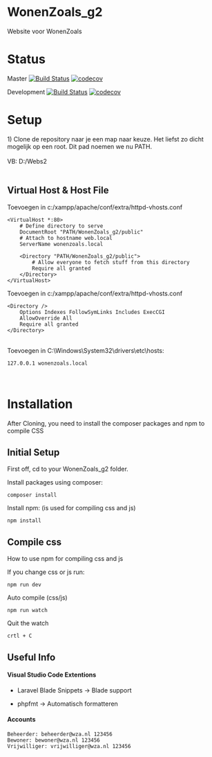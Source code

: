 # WonenZoals_g2 
Website voor WonenZoals

<h1>Status</h1>

Master 
[![Build Status](https://travis-ci.com/AvansMartijn/WonenZoals_g2.svg?token=cMYcmim3J5pom6ekzBWX&branch=master)](https://travis-ci.com/AvansMartijn/WonenZoals_g2)
[![codecov](https://codecov.io/gh/AvansMartijn/WonenZoals_g2/branch/master/graph/badge.svg?token=UaYpwLMjU7)](https://codecov.io/gh/AvansMartijn/WonenZoals_g2)

Development
[![Build Status](https://travis-ci.com/AvansMartijn/WonenZoals_g2.svg?token=cMYcmim3J5pom6ekzBWX&branch=development)](https://travis-ci.com/AvansMartijn/WonenZoals_g2)
[![codecov](https://codecov.io/gh/AvansMartijn/WonenZoals_g2/branch/development/graph/badge.svg?token=UaYpwLMjU7)](https://codecov.io/gh/AvansMartijn/WonenZoals_g2)
<br>
<h1>Setup</h1>
1) Clone de repository naar je een map naar keuze. Het liefst zo dicht mogelijk op een root. Dit pad noemen we nu PATH.<br> <br>
VB: D:/Webs2 <br> <br>
<H2>Virtual Host & Host File</H2>
Toevoegen in c:/xampp/apache/conf/extra/httpd-vhosts.conf

```
<VirtualHost *:80>
    # Define directory to serve
    DocumentRoot "PATH/WonenZoals_g2/public"
    # Attach to hostname web.local
    ServerName wonenzoals.local

    <Directory "PATH/WonenZoals_g2/public">
        # Allow everyone to fetch stuff from this directory
        Require all granted
    </Directory>
</VirtualHost>
```

Toevoegen in c:/xampp/apache/conf/extra/httpd-vhosts.conf

```
<Directory />
    Options Indexes FollowSymLinks Includes ExecCGI
    AllowOverride All
    Require all granted
</Directory>
```

<br>
Toevoegen in C:\Windows\System32\drivers\etc\hosts: <br>

```
127.0.0.1 wonenzoals.local
```
<br>


<h1>Installation</h1>

After Cloning, you need to install the composer packages and npm to compile CSS

<h2>Initial Setup</h2>

First off, cd to your WonenZoals_g2 folder.

Install packages using composer:

```
composer install
```
Install npm: (is used for compiling css and js) 
```
npm install
```
<h2>Compile css</h2>

How to use npm for compiling css and js

If you change css or js run:
```
npm run dev
```

Auto compile (css/js)

```
npm run watch
```

Quit the watch 

```
crtl + C
```

<h2>Useful Info</h2>

<h4>Visual Studio Code Extentions</h4>

- Laravel Blade Snippets -> Blade support

- phpfmt -> Automatisch formatteren

<h4>Accounts</h4>

```
Beheerder: beheerder@wza.nl 123456
Bewoner: bewoner@wza.nl 123456
Vrijwilliger: vrijwilliger@wza.nl 123456
```

